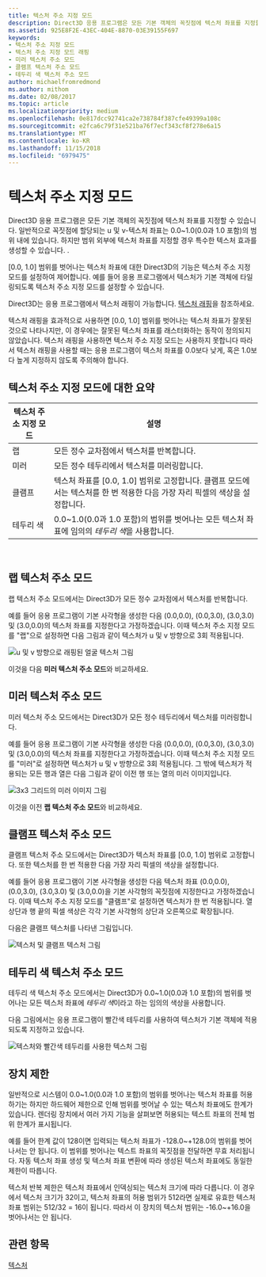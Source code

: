 ```yaml
---
title: 텍스처 주소 지정 모드
description: Direct3D 응용 프로그램은 모든 기본 객체의 꼭짓점에 텍스처 좌표를 지정할 수 있습니다.
ms.assetid: 925E8F2E-43EC-404E-8870-03E39155F697
keywords:
- 텍스처 주소 지정 모드
- 텍스처 주소 지정 모드 래핑
- 미러 텍스처 주소 모드
- 클램프 텍스처 주소 모드
- 테두리 색 텍스처 주소 모드
author: michaelfromredmond
ms.author: mithom
ms.date: 02/08/2017
ms.topic: article
ms.localizationpriority: medium
ms.openlocfilehash: 0e817dcc92741ca2e738784f387cfe49399a108c
ms.sourcegitcommit: e2fca6c79f31e521ba76f7ecf343cf8f278e6a15
ms.translationtype: MT
ms.contentlocale: ko-KR
ms.lasthandoff: 11/15/2018
ms.locfileid: "6979475"
---
```

# <a name="texture-addressing-modes"></a>텍스처 주소 지정 모드


Direct3D 응용 프로그램은 모든 기본 객체의 꼭짓점에 텍스처 좌표를 지정할 수 있습니다. 일반적으로 꼭짓점에 할당되는 u 및 v-텍스처 좌표는 0.0~1.0(0.0과 1.0 포함)의 범위 내에 있습니다. 하지만 범위 외부에 텍스처 좌표를 지정할 경우 특수한 텍스처 효과를 생성할 수 있습니다. .

\[0.0, 1.0\] 범위를 벗어나는 텍스처 좌표에 대한 Direct3D의 기능은 텍스처 주소 지정 모드를 설정하여 제어합니다. 예를 들어 응용 프로그램에서 텍스처가 기본 객체에 타일링되도록 텍스처 주소 지정 모드를 설정할 수 있습니다.

Direct3D는 응용 프로그램에서 텍스처 래핑이 가능합니다. [텍스처 래핑](texture-wrapping.md)을 참조하세요.

텍스처 래핑을 효과적으로 사용하면 \[0.0, 1.0\] 범위를 벗어나는 텍스처 좌표가 잘못된 것으로 나타나지만, 이 경우에는 잘못된 텍스처 좌표를 래스터화하는 동작이 정의되지 않았습니다. 텍스처 래핑을 사용하면 텍스처 주소 지정 모드는 사용하지 못합니다 따라서 텍스처 래핑을 사용할 때는 응용 프로그램이 텍스처 좌표를 0.0보다 낮게, 혹은 1.0보다 높게 지정하지 않도록 주의해야 합니다.

## <a name="span-idsummaryofthetextureaddressingmodesspanspan-idsummaryofthetextureaddressingmodesspanspan-idsummaryofthetextureaddressingmodesspansummary-of-the-texture-addressing-modes"></a><span id="Summary_of_the_texture_addressing_modes"></span><span id="summary_of_the_texture_addressing_modes"></span><span id="SUMMARY_OF_THE_TEXTURE_ADDRESSING_MODES"></span>텍스처 주소 지정 모드에 대한 요약


| 텍스처 주소 지정 모드 | 설명                                                                                                                           |
|-------------------------|---------------------------------------------------------------------------------------------------------------------------------------|
| 랩                    | 모든 정수 교차점에서 텍스처를 반복합니다.                                                                                        |
| 미러                  | 모든 정수 테두리에서 텍스처를 미러링합니다.                                                                                        |
| 클램프                   | 텍스처 좌표를 \[0.0, 1.0\] 범위로 고정합니다. 클램프 모드에서는 텍스처를 한 번 적용한 다음 가장 자리 픽셀의 색상을 설정합니다. |
| 테두리 색            | 0.0~1.0(0.0과 1.0 포함)의 범위를 벗어나는 모든 텍스처 좌표에 임의의 *테두리 색*을 사용합니다.                         |

 

## <a name="span-idwraptextureaddressmodespanspan-idwraptextureaddressmodespanspan-idwraptextureaddressmodespanwrap-texture-address-mode"></a><span id="Wrap_texture_address_mode"></span><span id="wrap_texture_address_mode"></span><span id="WRAP_TEXTURE_ADDRESS_MODE"></span>랩 텍스처 주소 모드


랩 텍스처 주소 모드에서는 Direct3D가 모든 정수 교차점에서 텍스처를 반복합니다.

예를 들어 응용 프로그램이 기본 사각형을 생성한 다음 (0.0,0.0), (0.0,3.0), (3.0,3.0) 및 (3.0,0.0)의 텍스처 좌표를 지정한다고 가정하겠습니다. 이때 텍스처 주소 지정 모드를 "랩"으로 설정하면 다음 그림과 같이 텍스처가 u 및 v 방향으로 3회 적용됩니다.

![u 및 v 방향으로 래핑된 얼굴 텍스처 그림](images/wrap.png)

이것을 다음 **미러 텍스처 주소 모드**와 비교하세요.

## <a name="span-idmirrortextureaddressmodespanspan-idmirrortextureaddressmodespanspan-idmirrortextureaddressmodespanmirror-texture-address-mode"></a><span id="Mirror_texture_address_mode"></span><span id="mirror_texture_address_mode"></span><span id="MIRROR_TEXTURE_ADDRESS_MODE"></span>미러 텍스처 주소 모드


미러 텍스처 주소 모드에서는 Direct3D가 모든 정수 테두리에서 텍스처를 미러링합니다.

예를 들어 응용 프로그램이 기본 사각형을 생성한 다음 (0.0,0.0), (0.0,3.0), (3.0,3.0) 및 (3.0,0.0)의 텍스처 좌표를 지정한다고 가정하겠습니다. 이때 텍스처 주소 지정 모드를 "미러"로 설정하면 텍스처가 u 및 v 방향으로 3회 적용됩니다. 그 밖에 텍스처가 적용되는 모든 행과 열은 다음 그림과 같이 이전 행 또는 열의 미러 이미지입니다.

![3x3 그리드의 미러 이미지 그림](images/mirror.png)

이것을 이전 **랩 텍스처 주소 모드**와 비교하세요.

## <a name="span-idclamptextureaddressmodespanspan-idclamptextureaddressmodespanspan-idclamptextureaddressmodespanclamp-texture-address-mode"></a><span id="Clamp_texture_address_mode"></span><span id="clamp_texture_address_mode"></span><span id="CLAMP_TEXTURE_ADDRESS_MODE"></span>클램프 텍스처 주소 모드


클램프 텍스처 주소 모드에서는 Direct3D가 텍스처 좌표를 \[0.0, 1.0\] 범위로 고정합니다. 또한 텍스처를 한 번 적용한 다음 가장 자리 픽셀의 색상을 설정합니다.

예를 들어 응용 프로그램이 기본 사각형을 생성한 다음 텍스처 좌표 (0.0,0.0), (0.0,3.0), (3.0,3.0) 및 (3.0,0.0)을 기본 사각형의 꼭짓점에 지정한다고 가정하겠습니다. 이때 텍스처 주소 지정 모드를 "클램프"로 설정하면 텍스처가 한 번 적용됩니다. 열 상단과 행 끝의 픽셀 색상은 각각 기본 사각형의 상단과 오른쪽으로 확장됩니다.

다음은 클램프 텍스처를 나타낸 그림입니다.

![텍스처 및 클램프 텍스처 그림](images/clamp.png)

## <a name="span-idbordercolortextureaddressmodespanspan-idbordercolortextureaddressmodespanspan-idbordercolortextureaddressmodespanborder-color-texture-address-mode"></a><span id="Border_Color_texture_address_mode"></span><span id="border_color_texture_address_mode"></span><span id="BORDER_COLOR_TEXTURE_ADDRESS_MODE"></span>테두리 색 텍스처 주소 모드


테두리 색 텍스처 주소 모드에서는 Direct3D가 0.0~1.0(0.0과 1.0 포함)의 범위를 벗어나는 모든 텍스처 좌표에 *테두리 색*이라고 하는 임의의 색상을 사용합니다.

다음 그림에서는 응용 프로그램이 빨간색 테두리를 사용하여 텍스처가 기본 객체에 적용되도록 지정하고 있습니다.

![텍스처와 빨간색 테두리를 사용한 텍스처 그림](images/border.png)

## <a name="span-iddevicelimitationsspanspan-iddevicelimitationsspanspan-iddevicelimitationsspandevice-limitations"></a><span id="Device_Limitations"></span><span id="device_limitations"></span><span id="DEVICE_LIMITATIONS"></span>장치 제한


일반적으로 시스템이 0.0~1.0(0.0과 1.0 포함)의 범위를 벗어나는 텍스처 좌표를 허용하기는 하지만 하드웨어 제한으로 인해 범위를 벗어날 수 있는 텍스처 좌표에도 한계가 있습니다. 렌더링 장치에서 여러 가지 기능을 살펴보면 허용되는 텍스트 좌표의 전체 범위 한계가 표시됩니다.

예를 들어 한계 값이 128이면 입력되는 텍스처 좌표가 -128.0~+128.0의 범위를 벗어나서는 안 됩니다. 이 범위를 벗어나는 텍스트 좌표의 꼭짓점을 전달하면 무효 처리됩니다. 자동 텍스처 좌표 생성 및 텍스처 좌표 변환에 따라 생성된 텍스처 좌표에도 동일한 제한이 따릅니다.

텍스처 반복 제한은 텍스처 좌표에서 인덱싱되는 텍스처 크기에 따라 다릅니다. 이 경우에서 텍스처 크기가 32이고, 텍스처 좌표의 허용 범위가 512라면 실제로 유효한 텍스처 좌표 범위는 512/32 = 16이 됩니다. 따라서 이 장치의 텍스처 범위는 -16.0~+16.0을 벗어나서는 안 됩니다.

## <a name="span-idrelated-topicsspanrelated-topics"></a><span id="related-topics"></span>관련 항목


[텍스처](textures.md)

 

 




